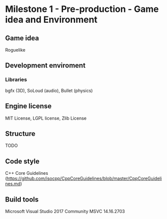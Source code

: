 # Milestone 1 - Pre-production - Game idea and Environment
## Game idea
Roguelike
## Development enviroment
### Libraries
bgfx (3D), SoLoud (audio), Bullet (physics)
## Engine license
MIT License, LGPL license, Zlib License
## Structure
TODO
## Code style
C++ Core Guidelines (https://github.com/isocpp/CppCoreGuidelines/blob/master/CppCoreGuidelines.md)
## Build tools
Microsoft Visual Studio 2017 Community
MSVC 14.16.2703
